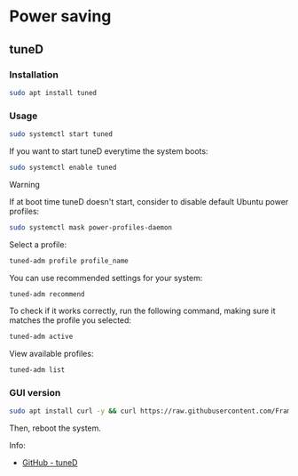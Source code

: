 # Power saving

## tuneD

### Installation

```bash
sudo apt install tuned
```

### Usage

```bash
sudo systemctl start tuned
```

If you want to start tuneD everytime the system boots:

```bash
sudo systemctl enable tuned
```

> [!WARNING] 
>
> If at boot time tuneD doesn't start, consider to disable default Ubuntu power profiles:
>
> ```bash
> sudo systemctl mask power-profiles-daemon
> ```

Select a profile:

```bash
tuned-adm profile profile_name
```

You can use recommended settings for your system:

```bash
tuned-adm recommend
```

To check if it works correctly, run the following command, making sure it matches the profile you selected:

```bash
tuned-adm active
```

View available profiles:

```bash
tuned-adm list
```

### GUI version

```bash
sudo apt install curl -y && curl https://raw.githubusercontent.com/FrameworkComputer/tuned-gui/main/intel-13thGen.sh | bash
```

Then, reboot the system.

Info: 

- [GitHub - tuneD](https://github.com/FrameworkComputer/tuned-gui/tree/main?tab=readme-ov-file#tuned-gui)